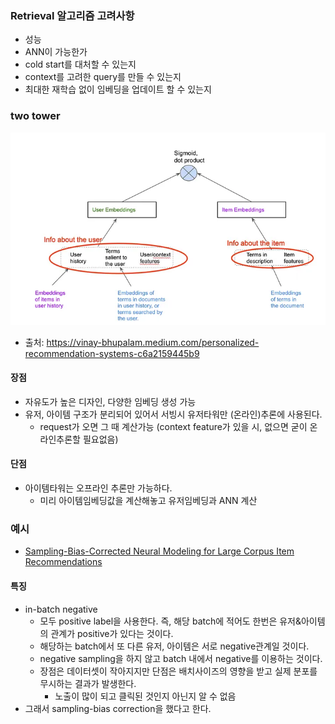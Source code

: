 ### Retrieval 알고리즘 고려사항
- 성능
- ANN이 가능한가
- cold start를 대처할 수 있는지
- context를 고려한 query를 만들 수 있는지
- 최대한 재학습 없이 임베딩을 업데이트 할 수 있는지

### two tower
![two tower](./two_tower.webp)
- 출처: https://vinay-bhupalam.medium.com/personalized-recommendation-systems-c6a2159445b9

#### 장점
- 자유도가 높은 디자인, 다양한 임베딩 생성 가능
- 유저, 아이템 구조가 분리되어 있어서 서빙시 유저타워만 (온라인)추론에 사용된다.
  - request가 오면 그 때 계산가능 (context feature가 있을 시, 없으면 굳이 온라인추론할 필요없음)

#### 단점
- 아이템타워는 오프라인 추론만 가능하다.
  - 미리 아이템임베딩값을 계산해놓고 유저임베딩과 ANN 계산

### 예시
- [Sampling-Bias-Corrected Neural Modeling for Large Corpus Item Recommendations](https://research.google/pubs/pub48840/)

#### 특징
- in-batch negative
  - 모두 positive label을 사용한다. 즉, 해당 batch에 적어도 한번은 유저&아이템의 관계가 positive가 있다는 것이다.
  - 해당하는 batch에서 또 다른 유저, 아이템은 서로 negative관계일 것이다.
  - negative sampling을 하지 않고 batch 내에서 negative를 이용하는 것이다.
  - 장점은 데이터셋이 작아지지만 단점은 배치사이즈의 영향을 받고 실제 분포를 무시하는 결과가 발생한다.
    - 노출이 많이 되고 클릭된 것인지 아닌지 알 수 없음
- 그래서 sampling-bias correction을 했다고 한다.